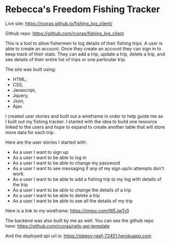# Rebecca's Freedom Fishing Tracker

Live site: https://rcoras.github.io/fishing_log_client/

Github repo: https://github.com/rcoras/fishing_log_client

This is a tool to allow fishermen to log details of their fishing trips. A user is able to create an account. Once they create an account they can sign in to keep track of their stats. They can add a trip, update a trip, delete a trip, and see details of their entire list of trips or one particular trip.

The site was built using:

* HTML,
* CSS,
* Javascript,
* Jquery,
* Json,
* Ajax

I created user stories and built out a wireframe in order to help guide me as I built out my fishing tracker. I started with the idea to build one resource linked to the users and hope to expand to create another table that will store more data for each trip.

Here are the user stories I started with:
* As a user I want to sign up
* As a user I want to be able to log in
* As a user I want to be able to change my password
* As a user I want to see messaging if any of my sign up/in attempts don't work.
* As a user I want to be able to add a fishing trip to my log with details of the trip
* As a user I want to be able to change the details of a trip
* As a user I want to be able to delete a trip
* As a user I want to be able to see all the details of my trip

Here is a link to my wireframe: https://imgur.com/WEJwTr0

The backend was also built by me as well. You can see the github repo here:
https://github.com/rcoras/rails-api-template

And the deployed api url is: https://sleepy-reef-72451.herokuapp.com
